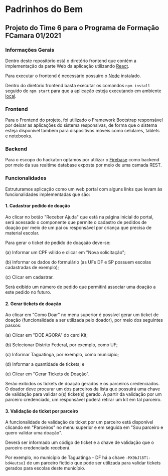 # Padrinhos do Bem
## Projeto do Time 6 para o Programa de Formação FCamara 01/2021

### Informações Gerais

Dentro deste repositório está o diretório frontend que contém a implementação da parte Web da aplicação utilizando <a href="https://pt-br.reactjs.org/" target="_blank">React</a>.

Para executar o frontend é necessário possuiro o <a target="_blank" href="https://nodejs.org/en/download/">Node</a> instalado.

Dentro do diretório frontend basta executar os comandos `npm install` seguido de `npm start` para que a aplicação esteja executando em ambiente <a target="_blank" href="http://localhost:3000">local</a>.

### Frontend

Para o Frontend do projeto, foi utilizado o Framework Bootstrap responsável por deixar as aplicações do sistema responsivas, de forma que o sistema esteja disponível também para dispositivos móveis como celulares, tablets e notebooks. 

### Backend

Para o escopo do hackaton optamos por utilizar o <a target="_blank" href="https://firebase.google.com/">Firebase</a> como backend por meio da sua realtime database exposta por meio de uma camada REST.

### Funcionalidades

Estruturamos aplicação como um web portal com alguns links que levam às funcionalidades implementadas que são:


#### 1. Cadastrar pedido de doação

Ao clicar no botão "Receber Ajuda" que está na página inicial do portal, será acessado o componente que permite o cadastro de pedidos de doação por meio de um pai ou responsável por criança que precisa de material escolar.

Para gerar o ticket de pedido de doaçaão deve-se:

(a) Informar um CPF válido e clicar em "Nova solicitação";

(b) Informar os dados do formulário (as UFs DF e SP possuem escolas cadastradas de exemplo);

(c) Clicar em cadastrar.

Será exibido um número de pedido que permitirá associar uma doação a este pedido no futuro.


#### 2. Gerar tickets de doação

Ao clicar em "Como Doar" no menu superior é possível gerar um ticket de doação (funcionalidade a ser utilizada pelo doador), por meio dos seguintes passos:

(a) Clicar em "DOE AGORA" do card Kit;

(b) Selecionar Distrito Federal, por exemplo, como UF;

(c) Informar Taguatinga, por exemplo, como município;

(d) Informar a quantidade de tickets; e

(e) Clicar em "Gerar Tickets de Doação".


Serão exibidos os tickets de doação gerados e os parceiros credenciados. O doador deve procurar um dos parceiros da lista que possuirá uma chave de validação para validar o(s) ticket(s) gerado. A partir da validação por um parceiro credenciado, um responsável poderá retirar um kit em tal parceiro.


#### 3. Validação de ticket por parceiro


A funcionalidade de validação de ticket por um parceiro está disponível clicando em "Parceiros" no menu superior e em seguida em "Sou parceiro e quero validar uma doação".


Deverá ser informado um código de ticket e a chave de validação que o parceiro credenciado receberá.

Por exemplo, no município de Taguatinga - DF há a chave `-MX9bJl8Tl-bd4eutsoI` de um parceiro fictício que pode ser utilizada para validar tickets gerados para escolas deste município.

